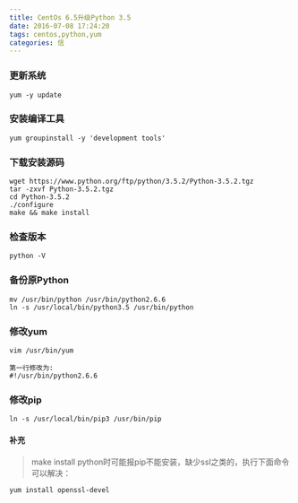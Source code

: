 ```yaml
---
title: CentOs 6.5升级Python 3.5
date: 2016-07-08 17:24:20
tags: centos,python,yum
categories: 信
---
```



### 更新系统
```
yum -y update
```

### 安装编译工具
```
yum groupinstall -y 'development tools'
```

### 下载安装源码
```
wget https://www.python.org/ftp/python/3.5.2/Python-3.5.2.tgz
tar -zxvf Python-3.5.2.tgz
cd Python-3.5.2
./configure
make && make install
```

### 检查版本
```
python -V
```

### 备份原Python
```
mv /usr/bin/python /usr/bin/python2.6.6
ln -s /usr/local/bin/python3.5 /usr/bin/python
```

### 修改yum
```
vim /usr/bin/yum

第一行修改为:
#!/usr/bin/python2.6.6
```

### 修改pip
```
ln -s /usr/local/bin/pip3 /usr/bin/pip
```

#### 补充
> make install python时可能报pip不能安装，缺少ssl之类的，执行下面命令可以解决：

```sh
yum install openssl-devel
```
